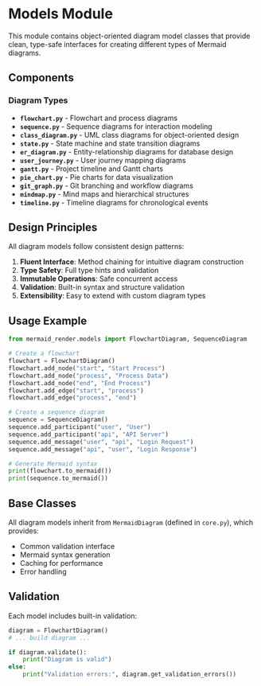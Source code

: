 # Models Module

This module contains object-oriented diagram model classes that provide clean, type-safe interfaces for creating different types of Mermaid diagrams.

## Components

### Diagram Types

- **`flowchart.py`** - Flowchart and process diagrams
- **`sequence.py`** - Sequence diagrams for interaction modeling
- **`class_diagram.py`** - UML class diagrams for object-oriented design
- **`state.py`** - State machine and state transition diagrams
- **`er_diagram.py`** - Entity-relationship diagrams for database design
- **`user_journey.py`** - User journey mapping diagrams
- **`gantt.py`** - Project timeline and Gantt charts
- **`pie_chart.py`** - Pie charts for data visualization
- **`git_graph.py`** - Git branching and workflow diagrams
- **`mindmap.py`** - Mind maps and hierarchical structures
- **`timeline.py`** - Timeline diagrams for chronological events

## Design Principles

All diagram models follow consistent design patterns:

1. **Fluent Interface**: Method chaining for intuitive diagram construction
2. **Type Safety**: Full type hints and validation
3. **Immutable Operations**: Safe concurrent access
4. **Validation**: Built-in syntax and structure validation
5. **Extensibility**: Easy to extend with custom diagram types

## Usage Example

```python
from mermaid_render.models import FlowchartDiagram, SequenceDiagram

# Create a flowchart
flowchart = FlowchartDiagram()
flowchart.add_node("start", "Start Process")
flowchart.add_node("process", "Process Data")
flowchart.add_node("end", "End Process")
flowchart.add_edge("start", "process")
flowchart.add_edge("process", "end")

# Create a sequence diagram
sequence = SequenceDiagram()
sequence.add_participant("user", "User")
sequence.add_participant("api", "API Server")
sequence.add_message("user", "api", "Login Request")
sequence.add_message("api", "user", "Login Response")

# Generate Mermaid syntax
print(flowchart.to_mermaid())
print(sequence.to_mermaid())
```

## Base Classes

All diagram models inherit from `MermaidDiagram` (defined in `core.py`), which provides:

- Common validation interface
- Mermaid syntax generation
- Caching for performance
- Error handling

## Validation

Each model includes built-in validation:

```python
diagram = FlowchartDiagram()
# ... build diagram ...

if diagram.validate():
    print("Diagram is valid")
else:
    print("Validation errors:", diagram.get_validation_errors())
```

